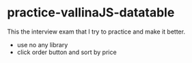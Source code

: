 # practice-vallinaJS-datatable

This the interview exam that I try to practice and make it better.

  - use no any library
  - click order button and sort by price
